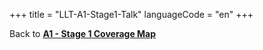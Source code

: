 +++
title = "LLT-A1-Stage1-Talk"
languageCode = "en"
+++

Back to **[A1 - Stage 1 Coverage Map](/en/LLT-A1-Stage1-CoverageMap)**
